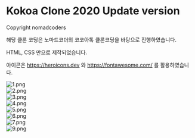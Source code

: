 # Kokoa Clone 2020 Update version

Copyright nomadcoders

해당 클론 코딩은 노마드코더의 코코아톡 클론코딩을 바탕으로 진행하였습니다.

HTML, CSS 만으로 제작되었습니다.

아이콘은 https://heroicons.dev 와 https://fontawesome.com/ 를 활용하였습니다.

![1.png](https://github.com/luckyzi/kokoatalk/blob/main/screenshots/01.png "최초 실행시 로딩 페이지")  
![2.png](https://github.com/luckyzi/kokoatalk/blob/main/screenshots/02.png "로그인 및 회원가입 페이지")  
![3.png](https://github.com/luckyzi/kokoatalk/blob/main/screenshots/03.png "상단바, 헤더, 내 프로필 및 친구목록과 프로필")  
![4.png](https://github.com/luckyzi/kokoatalk/blob/main/screenshots/05.png "chat 페이지")  
![5.png](https://github.com/luckyzi/kokoatalk/blob/main/screenshots/05.png "find 페이지")  
![6.png](https://github.com/luckyzi/kokoatalk/blob/main/screenshots/06.png "more 페이지")  
![7.png](https://github.com/luckyzi/kokoatalk/blob/main/screenshots/07.png "setting")  
![9.png](https://github.com/luckyzi/kokoatalk/blob/main/screenshots/09.png "대화화면, 키보드화면")
